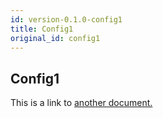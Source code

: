 ```yaml
---
id: version-0.1.0-config1
title: Config1
original_id: config1
---
```


## Config1
This is a link to [another document.](intro_concept/intro/mission.md)  
